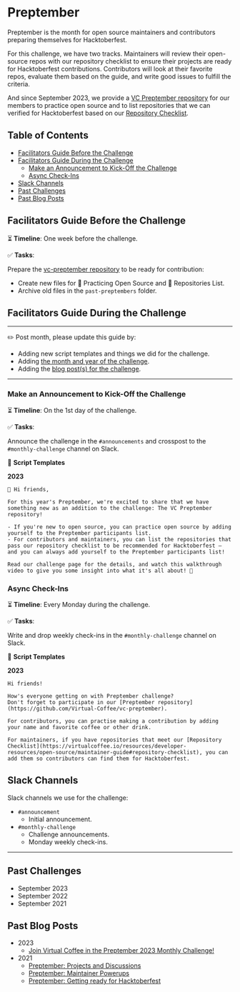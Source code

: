 # Preptember

Preptember is the month for open source maintainers and contributors preparing themselves for Hacktoberfest.

For this challenge, we have two tracks. Maintainers will review their open-source repos with our repository checklist to ensure their projects are ready for Hacktoberfest contributions. Contributors will look at their favorite repos, evaluate them based on the guide, and write good issues to fulfill the criteria.

And since September 2023, we provide a [VC Preptember repository](https://github.com/Virtual-Coffee/vc-preptember) for our members to practice open source and to list repositories that we can verified for Hacktoberfest based on our [Repository Checklist](https://virtualcoffee.io/resources/developer-resources/open-source/maintainer-guide#repository-checklist).

## Table of Contents

- [Facilitators Guide Before the Challenge](#facilitators-guide-before-the-challenge)
- [Facilitators Guide During the Challenge](#facilitators-guide-during-the-challenge)
  - [Make an Announcement to Kick-Off the Challenge](#make-an-announcement-to-kick-off-the-challenge)
  - [Async Check-Ins](#async-check-ins)
- [Slack Channels](#slack-channels)
- [Past Challenges](#past-challenges)
- [Past Blog Posts](#past-blog-posts)

## Facilitators Guide Before the Challenge

⏳ **Timeline**: One week before the challenge.

✅ **Tasks**:

Prepare the [vc-preptember repository](https://github.com/Virtual-Coffee/vc-preptember) to be ready for contribution:

- Create new files for 🌱 Practicing Open Source and 📃 Repositories List.
- Archive old files in the `past-preptembers` folder.

## Facilitators Guide During the Challenge

---

✏️ Post month, please update this guide by:

- Adding new script templates and things we did for the challenge.
- Adding [the month and year of the challenge](#past-challenges).
- Adding the [blog post(s) for the challenge](#past-blog-posts).

---

### Make an Announcement to Kick-Off the Challenge

⏳ **Timeline**: On the 1st day of the challenge.

✅ **Tasks**:

Announce the challenge in the `#announcements` and crosspost to the `#monthly-challenge` channel on Slack.

📃 **Script Templates**

**2023**

```text
📢 Hi friends,

For this year's Preptember, we're excited to share that we have something new as an addition to the challenge: The VC Preptember repository!

- If you're new to open source, you can practice open source by adding yourself to the Preptember participants list.
- For contributors and maintainers, you can list the repositories that pass our repository checklist to be recommended for Hacktoberfest — and you can always add yourself to the Preptember participants list!

Read our challenge page for the details, and watch this walkthrough video to give you some insight into what it's all about! 🙌
```

### Async Check-Ins

⏳ **Timeline**: Every Monday during the challenge.

✅ **Tasks**:

Write and drop weekly check-ins in the `#monthly-challenge` channel on Slack.

📃 **Script Templates**

**2023**

```text
Hi friends!
    
How's everyone getting on with Preptember challenge?
Don't forget to participate in our [Preptember repository](https://github.com/Virtual-Coffee/vc-preptember).
    
For contributors, you can practise making a contribution by adding your name and favorite coffee or other drink.
    
For maintainers, if you have repositories that meet our [Repository Checklist](https://virtualcoffee.io/resources/developer-resources/open-source/maintainer-guide#repository-checklist), you can add them so contributors can find them for Hacktoberfest.
```

## Slack Channels

Slack channels we use for the challenge:

- `#announcement`
  - Initial announcement.
- `#monthly-challenge`
  - Challenge announcements.
  - Monday weekly check-ins.

---

## Past Challenges

- September 2023
- September 2022
- September 2021

## Past Blog Posts

- 2023
  - [Join Virtual Coffee in the Preptember 2023 Monthly Challenge!](https://dev.to/virtualcoffee/join-virtual-coffee-in-the-preptember-2023-monthly-challenge-51d2)
- 2021
  - [Preptember: Projects and Discussions](https://dev.to/virtualcoffee/preptember-projects-and-discussions-1ei6)
  - [Preptember: Maintainer Powerups](https://dev.to/virtualcoffee/preptember-maintainer-powerups-4m1n)
  - [Preptember: Getting ready for Hacktoberfest](https://dev.to/virtualcoffee/preptember-getting-ready-for-hacktoberfest-143j)

